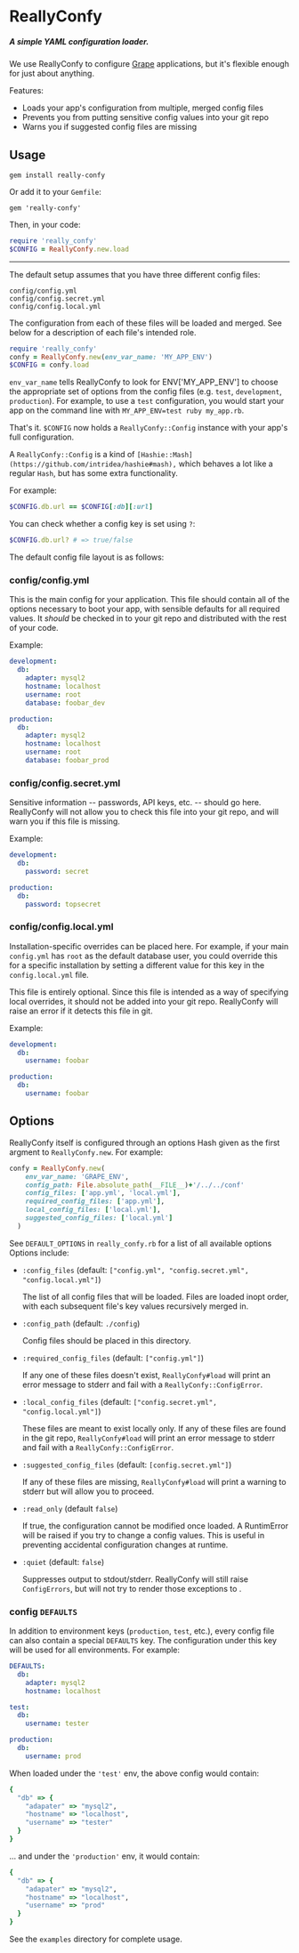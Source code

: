 # ReallyConfy
##### A simple YAML configuration loader.

We use ReallyConfy to configure [Grape](https://github.com/ruby-grape/grape)
applications, but it's flexible enough for just about anything.

Features:

- Loads your app's configuration from multiple, merged config files
- Prevents you from putting sensitive config values into your git repo
- Warns you if suggested config files are missing

## Usage

`gem install really-confy`

Or add it to your `Gemfile`:

`gem 'really-confy'`

Then, in your code:

```ruby
require 'really_confy'
$CONFIG = ReallyConfy.new.load
```

---

The default setup assumes that you have three different config files:

```
config/config.yml
config/config.secret.yml
config/config.local.yml
```

The configuration from each of these files will be loaded and merged. See
below for a description of each file's intended role.

```ruby
require 'really_confy'
confy = ReallyConfy.new(env_var_name: 'MY_APP_ENV')
$CONFIG = confy.load
```

`env_var_name` tells ReallyConfy to look for ENV['MY_APP_ENV'] to choose the
appropriate set of options from the config files (e.g. `test`, `development`,
`production`). For example, to use a `test` configuration, you would start
your app on the command line with `MY_APP_ENV=test ruby my_app.rb`.

That's it. `$CONFIG` now holds a `ReallyConfy::Config` instance with your app's
full configuration.

A `ReallyConfy::Config` is a kind of `[Hashie::Mash](https://github.com/intridea/hashie#mash),`
which behaves a lot like a regular `Hash`, but has some extra functionality.

For example:

```ruby
$CONFIG.db.url == $CONFIG[:db][:url]
```

You can check whether a config key is set using `?`:

```ruby
$CONFIG.db.url? # => true/false
```


The default config file layout is as follows:

### config/config.yml

This is the main config for your application. This file should contain all of
the options necessary to boot your app, with sensible defaults for all
required values. It *should* be checked in to your git repo and distributed
with the rest of your code.

Example:

```yaml
development:
  db:
    adapter: mysql2
    hostname: localhost
    username: root
    database: foobar_dev

production:
  db:
    adapter: mysql2
    hostname: localhost
    username: root
    database: foobar_prod
```

### config/config.secret.yml

Sensitive information -- passwords, API keys, etc. -- should go here. ReallyConfy
will not allow you to check this file into your git repo, and will warn you if
this file is missing.

Example:

```yaml
development:
  db:
    password: secret

production:
  db:
    password: topsecret
```

### config/config.local.yml

Installation-specific overrides can be placed here. For example, if your main
`config.yml` has `root` as the default database user, you could override this
for a specific installation by setting a different value for this key in the
`config.local.yml` file.

This file is entirely optional. Since this file is intended as a way of
specifying local overrides, it should not be added into your git repo.
ReallyConfy will raise an error if it detects this file in git.

Example:

```yaml
development:
  db:
    username: foobar

production:
  db:
    username: foobar
```


## Options

ReallyConfy itself is configured through an options Hash given as the first
argment to `ReallyConfy.new`. For example:

```ruby
confy = ReallyConfy.new(
    env_var_name: 'GRAPE_ENV',
    config_path: File.absolute_path(__FILE__)+'/../../conf'
    config_files: ['app.yml', 'local.yml'],
    required_config_files: ['app.yml'],
    local_config_files: ['local.yml'],
    suggested_config_files: ['local.yml']
  )

```

See `DEFAULT_OPTIONS` in `really_confy.rb` for a list of all available options
Options include:

- `:config_files` (default: `["config.yml", "config.secret.yml", "config.local.yml"]`)

  The list of all config files that will be loaded. Files are loaded inopt
  order, with each subsequent file's key values recursively merged in.

- `:config_path` (default: `./config`)

  Config files should be placed in this directory.

- `:required_config_files`  (default: `["config.yml"]`)

  If any one of these files doesn't exist, `ReallyConfy#load` will print an
  error message to stderr and fail with a `ReallyConfy::ConfigError`.

- `:local_config_files`  (default: `["config.secret.yml", "config.local.yml"]`)

  These files are meant to exist locally only. If any of these files are found
  in the git repo, `ReallyConfy#load` will print an error message to stderr and fail
  with a `ReallyConfy::ConfigError`.

- `:suggested_config_files`  (default: `[config.secret.yml"]`)

  If any of these files are missing, `ReallyConfy#load` will print a warning to
  stderr but will allow you to proceed.

- `:read_only` (default `false`)

  If true, the configuration cannot be modified once loaded. A RuntimError
  will be raised if you try to change a config values. This is useful in
  preventing accidental configuration changes at runtime.

- `:quiet` (default: `false`)

  Suppresses output to stdout/stderr. ReallyConfy will still raise
  `ConfigErrors`, but will not try to render those exceptions to .


### config `DEFAULTS`

In addition to environment keys (`production`, `test`, etc.), every config
file can also contain a special `DEFAULTS` key. The configuration
under this key will be used for all environments. For example:

```yaml
DEFAULTS:
  db:
    adapter: mysql2
    hostname: localhost

test:
  db:
    username: tester

production:
  db:
    username: prod
```

When loaded under the `'test'` env, the above config would contain:

```ruby
{
  "db" => {
    "adapater" => "mysql2",
    "hostname" => "localhost",
    "username" => "tester"
  }
}
```

... and under the `'production'` env, it would contain:

```ruby
{
  "db" => {
    "adapater" => "mysql2",
    "hostname" => "localhost",
    "username" => "prod"
  }
}
```

See the `examples` directory for complete usage.
